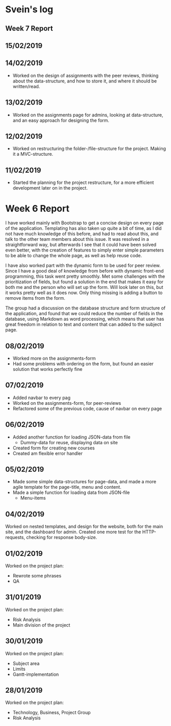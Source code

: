 Svein's log
============
## Week 7 Report


## 15/02/2019


## 14/02/2019
* Worked on the design of assignments with the peer reviews, thinking about the data-structure, and how to store it, and where it should be written/read.

## 13/02/2019
* Worked on the assignments page for admins, looking at data-structure, and an easy approach for designing the form.

## 12/02/2019
* Worked on restructuring the folder-/file-structure for the project. Making it a MVC-structure.

## 11/02/2019
* Started the planning for the project restructure, for a more efficient development later on in the project.

# Week 6 Report
I have worked mainly with Bootstrap to get a concise design on every page of the application. Templating has also taken up quite a bit of time, as I did not have much knowledge of this before, and had to read about this, and talk to the other team members about this issue. It was resolved in a straightforward way, but afterwards I see that it could have been solved even better, with the creation of features to simply enter simple parameters to be able to change the whole page, as well as help reuse code.

I have also worked part with the dynamic form to be used for peer review. Since I have a good deal of knowledge from before with dynamic front-end programming, this task went pretty smoothly. Met some challenges with the prioritization of fields, but found a solution in the end that makes it easy for both me and the person who will set up the form. Will look later on this, but it works pretty well as it does now. Only thing missing is adding a button to remove items from the form.

The group had a discussion on the database structure and form structure of the application, and found that we could reduce the number of fields in the database, using Markdown as word processing, which means that user has great freedom in relation to text and content that can added to the subject page.

## 08/02/2019
* Worked more on the assignments-form
* Had some problems with ordering on the form, but found an easier solution that works perfectly fine

## 07/02/2019
* Added navbar to every pag
* Worked on the assignments-form, for peer-reviews
* Refactored some of the previous code, cause of navbar on every page

## 06/02/2019
* Added another function for loading JSON-data from file
  * Dummy-data for reuse, displaying data on site
* Created form for creating new courses
* Created am flexible error handler

## 05/02/2019
 * Made some simple data-structures for page-data, and made a more agile template for the page-title, menu and content.
 * Made a simple function for loading data from JSON-file
   * Menu-items

## 04/02/2019
Worked on nested templates, and design for the website, both for the main site, and the dashboard for admin.
Created one more test for the HTTP-requests, checking for response body-size.

## 01/02/2019
Worked on the project plan:
 * Rewrote some phrases
 * QA

## 31/01/2019
Worked on the project plan:
 * Risk Analysis
 * Main division of the project

## 30/01/2019
Worked on the project plan:
 * Subject area
 * Limits
 * Gantt-implementation

## 28/01/2019
Worked on the project plan:
 * Technology, Business, Project Group
 * Risk Analysis